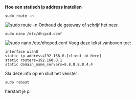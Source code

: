 **Hoe een statisch ip address instellen**

    sudo route -n

![sudo route -n](https://i.imgur.com/ED8UahY.png)
Onthoud de gateway of schrijf het neer.

    sudo nano /etc/dhcpcd.conf
![sudo nano /etc/dhcpcd.conf](https://i.imgur.com/urQBs56.png)
Voeg deze tekst vanboven toe:

    interface wlan0
    static ip address=192.168.0.[client_id-Here]
    static routers=192.168.0.1
    static domain_name_servers=8.8.8.8.8.4.4
Sla deze info op en sluit het venster

    sudo reboot
herstart je pi

